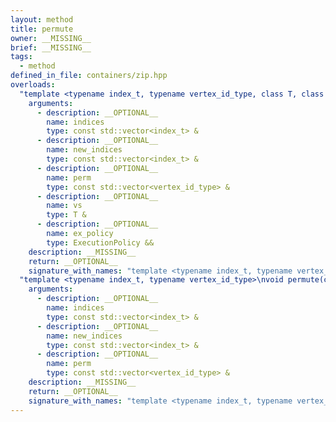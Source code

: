 ```yaml
---
layout: method
title: permute
owner: __MISSING__
brief: __MISSING__
tags:
  - method
defined_in_file: containers/zip.hpp
overloads:
  "template <typename index_t, typename vertex_id_type, class T, class ExecutionPolicy>\nvoid permute(const std::vector<index_t> &, const std::vector<index_t> &, const std::vector<vertex_id_type> &, T &, ExecutionPolicy &&)":
    arguments:
      - description: __OPTIONAL__
        name: indices
        type: const std::vector<index_t> &
      - description: __OPTIONAL__
        name: new_indices
        type: const std::vector<index_t> &
      - description: __OPTIONAL__
        name: perm
        type: const std::vector<vertex_id_type> &
      - description: __OPTIONAL__
        name: vs
        type: T &
      - description: __OPTIONAL__
        name: ex_policy
        type: ExecutionPolicy &&
    description: __MISSING__
    return: __OPTIONAL__
    signature_with_names: "template <typename index_t, typename vertex_id_type, class T, class ExecutionPolicy>\nvoid permute(const std::vector<index_t> & indices, const std::vector<index_t> & new_indices, const std::vector<vertex_id_type> & perm, T & vs, ExecutionPolicy && ex_policy)"
  "template <typename index_t, typename vertex_id_type>\nvoid permute(const std::vector<index_t> &, const std::vector<index_t> &, const std::vector<vertex_id_type> &)":
    arguments:
      - description: __OPTIONAL__
        name: indices
        type: const std::vector<index_t> &
      - description: __OPTIONAL__
        name: new_indices
        type: const std::vector<index_t> &
      - description: __OPTIONAL__
        name: perm
        type: const std::vector<vertex_id_type> &
    description: __MISSING__
    return: __OPTIONAL__
    signature_with_names: "template <typename index_t, typename vertex_id_type>\nvoid permute(const std::vector<index_t> & indices, const std::vector<index_t> & new_indices, const std::vector<vertex_id_type> & perm)"
---
```

